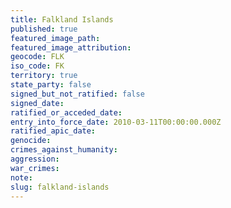 ```yaml
---
title: Falkland Islands
published: true
featured_image_path:
featured_image_attribution:
geocode: FLK
iso_code: FK
territory: true
state_party: false
signed_but_not_ratified: false
signed_date:
ratified_or_acceded_date:
entry_into_force_date: 2010-03-11T00:00:00.000Z
ratified_apic_date:
genocide:
crimes_against_humanity:
aggression:
war_crimes:
note:
slug: falkland-islands
---
```



